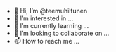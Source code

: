 - 👋 Hi, I’m @teemuhiltunen
- 👀 I’m interested in ...
- 🌱 I’m currently learning ...
- 💞️ I’m looking to collaborate on ...
- 📫 How to reach me ...

<!---
teemuhiltunen/teemuhiltunen is a ✨ special ✨ repository because its `README.md` (this file) appears on your GitHub profile.
You can click the Preview link to take a look at your changes.
--->
